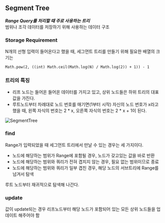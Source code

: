 Segment Tree
--
***Range Query를 처리할 때 주로 사용하는 트리***  
범위나 조각 데이터를 저장하기 위해 사용하는 데이터 구조

### Storage Requirement
N개의 선형 입력이 들어온다고 했을 때, 세그먼트 트리를 만들기 위해 필요한 배열의 크기는 
```
Math.pow(2, ((int) Math.ceil(Math.log(N) / Math.log(2)) + 1)) - 1
```

### 트리의 특징
* 리프 노드는 들어온 들어온 데이터를 가지고 있고, 상위 노드들은 하위 트리의 대표값을 가진다.
* 루트노드부터 차례대로 노드 번호를 매기면(1부터 시작) 자신의 노드 번호가 x라고 했을 때, 왼쪽 자식의 번호는 2 * x, 오른쪽 자식의 번호는 2 * x + 1이 된다.

![SegmentTree](http://3.bp.blogspot.com/-sxg363UiqaU/VLa_DU_pJSI/AAAAAAAAAzc/bnIp7S1zxqA/s1600/segment-tree1.png)

### find
Range가 입력되었을 때 세그먼트 트리에서 만날 수 있는 경우는 세 가지이다.

* 노드에 해당하는 범위가 Range에 포함될 경우, 노드가 갖고있는 값을 바로 반환
* 노드에 해당하는 범위와 쿼리가 전혀 겹치지 않는 경우, 필요 없는 범위이므로 종료
* 노드에 해당하는 범위와 쿼리가 일부 겹친 경우, 해당 노드의 서브트리에 Range를 넘겨서 탐색

루트 노드부터 재귀적으로 탐색해 나간다.


### update
값이 update되는 경우 리프노드부터 해당 노드가 포함되어 있는 모든 상위 노드들을 업데이트 해주어야 함

